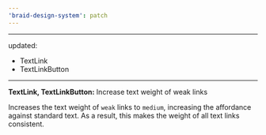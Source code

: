 ```yaml
---
'braid-design-system': patch
---
```


---
updated:
  - TextLink
  - TextLinkButton
---

**TextLink, TextLinkButton:** Increase text weight of weak links

Increases the text weight of `weak` links to `medium`, increasing the affordance against standard text.
As a result, this makes the weight of all text links consistent.
